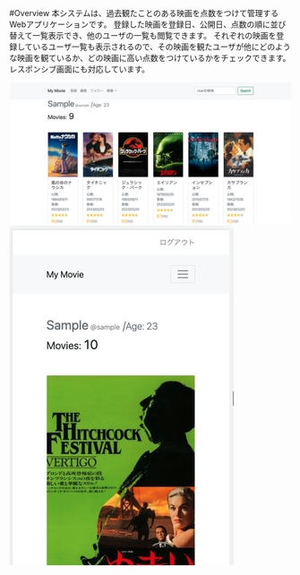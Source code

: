 #Overview
本システムは、過去観たことのある映画を点数をつけて管理するWebアプリケーションです。
登録した映画を登録日、公開日、点数の順に並び替えて一覧表示でき、他のユーザの一覧も閲覧できます。
それぞれの映画を登録しているユーザ一覧も表示されるので、その映画を観たユーザが他にどのような映画を観ているか、どの映画に高い点数をつけているかをチェックできます。
レスポンシブ画面にも対応しています。

![映画リスト画像](./img/readme_movie_list.png)
![映画リスト(レスポンシブ)画像](./img/readme_movie_%20Responsive.png
)